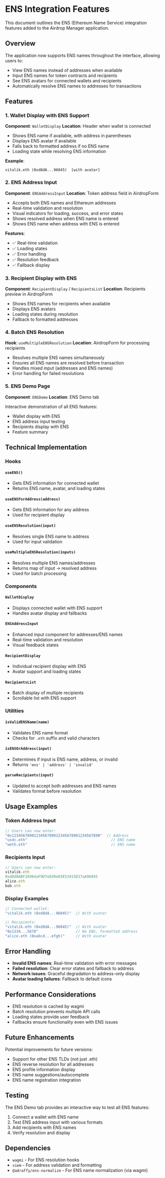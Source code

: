 # ENS Integration Features

This document outlines the ENS (Ethereum Name Service) integration features added to the Airdrop Manager application.

## Overview

The application now supports ENS names throughout the interface, allowing users to:
- View ENS names instead of addresses when available
- Input ENS names for token contracts and recipients
- See ENS avatars for connected wallets and recipients
- Automatically resolve ENS names to addresses for transactions

## Features

### 1. Wallet Display with ENS Support

**Component**: `WalletDisplay`
**Location**: Header when wallet is connected

- Shows ENS name if available, with address in parentheses
- Displays ENS avatar if available
- Falls back to formatted address if no ENS name
- Loading state while resolving ENS information

**Example**:
```
vitalik.eth (0xd8dA...96045)  [with avatar]
```

### 2. ENS Address Input

**Component**: `ENSAddressInput`
**Location**: Token address field in AirdropForm

- Accepts both ENS names and Ethereum addresses
- Real-time validation and resolution
- Visual indicators for loading, success, and error states
- Shows resolved address when ENS name is entered
- Shows ENS name when address with ENS is entered

**Features**:
- ✅ Real-time validation
- ✅ Loading states
- ✅ Error handling
- ✅ Resolution feedback
- ✅ Fallback display

### 3. Recipient Display with ENS

**Component**: `RecipientDisplay` / `RecipientsList`
**Location**: Recipients preview in AirdropForm

- Shows ENS names for recipients when available
- Displays ENS avatars
- Loading states during resolution
- Fallback to formatted addresses

### 4. Batch ENS Resolution

**Hook**: `useMultipleENSResolution`
**Location**: AirdropForm for processing recipients

- Resolves multiple ENS names simultaneously
- Ensures all ENS names are resolved before transaction
- Handles mixed input (addresses and ENS names)
- Error handling for failed resolutions

### 5. ENS Demo Page

**Component**: `ENSDemo`
**Location**: ENS Demo tab

Interactive demonstration of all ENS features:
- Wallet display with ENS
- ENS address input testing
- Recipients display with ENS
- Feature summary

## Technical Implementation

### Hooks

#### `useENS()`
- Gets ENS information for connected wallet
- Returns ENS name, avatar, and loading states

#### `useENSForAddress(address)`
- Gets ENS information for any address
- Used for recipient display

#### `useENSResolution(input)`
- Resolves single ENS name to address
- Used for input validation

#### `useMultipleENSResolution(inputs)`
- Resolves multiple ENS names/addresses
- Returns map of input -> resolved address
- Used for batch processing

### Components

#### `WalletDisplay`
- Displays connected wallet with ENS support
- Handles avatar display and fallbacks

#### `ENSAddressInput`
- Enhanced input component for addresses/ENS names
- Real-time validation and resolution
- Visual feedback states

#### `RecipientDisplay`
- Individual recipient display with ENS
- Avatar support and loading states

#### `RecipientsList`
- Batch display of multiple recipients
- Scrollable list with ENS support

### Utilities

#### `isValidENSName(name)`
- Validates ENS name format
- Checks for `.eth` suffix and valid characters

#### `isENSOrAddress(input)`
- Determines if input is ENS name, address, or invalid
- Returns `'ens' | 'address' | 'invalid'`

#### `parseRecipients(input)`
- Updated to accept both addresses and ENS names
- Validates format before resolution

## Usage Examples

### Token Address Input
```typescript
// Users can now enter:
"0x1234567890123456789012345678901234567890"  // Address
"usdc.eth"                                      // ENS name
"weth.eth"                                      // ENS name
```

### Recipients Input
```typescript
// Users can now enter:
vitalik.eth
0xd8dA6BF26964aF9D7eEd9e03E53415D37aA96045
alice.eth
bob.eth
```

### Display Examples
```typescript
// Connected wallet:
"vitalik.eth (0xd8dA...96045)"  // With avatar

// Recipients:
"vitalik.eth (0xd8dA...96045)"  // With avatar
"0x1234...5678"                 // No ENS, formatted address
"alice.eth (0xabcd...efgh)"     // With avatar
```

## Error Handling

- **Invalid ENS names**: Real-time validation with error messages
- **Failed resolution**: Clear error states and fallback to address
- **Network issues**: Graceful degradation to address-only display
- **Avatar loading failures**: Fallback to default icons

## Performance Considerations

- ENS resolution is cached by wagmi
- Batch resolution prevents multiple API calls
- Loading states provide user feedback
- Fallbacks ensure functionality even with ENS issues

## Future Enhancements

Potential improvements for future versions:
- Support for other ENS TLDs (not just .eth)
- ENS reverse resolution for all addresses
- ENS profile information display
- ENS name suggestions/autocomplete
- ENS name registration integration

## Testing

The ENS Demo tab provides an interactive way to test all ENS features:
1. Connect a wallet with ENS name
2. Test ENS address input with various formats
3. Add recipients with ENS names
4. Verify resolution and display

## Dependencies

- `wagmi` - For ENS resolution hooks
- `viem` - For address validation and formatting
- `@adraffy/ens-normalize` - For ENS name normalization (via wagmi) 